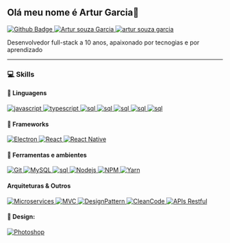 ## Olá meu nome é Artur Garcia👋


<a href="https://github.com/tutusouza">
      <img alt="Github Badge" src="https://img.shields.io/badge/-Github-191132?style=for-the-badge&logo=Github&logoColor=white&link=https://github.com/tutusouza" />
</a>
<a href="https://www.linkedin.com/in/artur-garcia-300b1367/">
      <img alt="Artur souza Garcia" src="https://img.shields.io/badge/-Artur%20Garcia-0073b1?style=for-the-badge&logo=Linkedin&logoColor=white" />
</a>
<a href="mailto:artursouzagarcia@gmail.com">
      <img alt="artur souza garcia" src="https://img.shields.io/badge/-Gmail-ea4335?style=for-the-badge&logo=Gmail&logoColor=white&link=mailto:artursouzagarcia@gmail.com" />
</a>


Desenvolvedor full-stack a 10 anos, apaixonado por tecnogias e por aprendizado  

---


### :computer: Skills




####  :speech_balloon: Linguagens

<a href="#">
      <img alt="javascript" src="https://img.shields.io/badge/JavaScript-F7DF1E.svg?style=for-the-badge&logo=javascript&logoColor=black" />
</a>
<a href="#">
      <img alt="typescript" src="https://img.shields.io/badge/typescript-1E84D0.svg?style=for-the-badge&logo=typescript&logoColor=white" />
</a>
<a href="#">
      <img alt="sql" src="https://img.shields.io/badge/SQL-CC2927.svg?style=for-the-badge&logo=Microsoft%20SQL%20Server&logoColor=white" />
</a>
<a href="#">
      <img alt="sql" src="https://img.shields.io/badge/-C%20Sharp-191132?style=for-the-badge&logo=CSharp&logoColor=white" />
</a>
<a href="#">
      <img alt="sql" src="https://img.shields.io/badge/-CSS-1572B6?style=for-the-badge&logo=CSS3&logoColor=white" />
</a>
<a href="#">
      <img alt="sql" src="https://img.shields.io/badge/-AngularJS-E23237?style=for-the-badge&logo=Angular&logoColor=white" />
</a>

<a href="#">
      <img alt="sql" src="https://img.shields.io/badge/-Python*-3776AB?style=for-the-badge&logo=Python&logoColor=white" />
</a>

#### :hammer: Frameworks

<a href="#">
      <img alt="Electron" src="https://img.shields.io/badge/electron-4078C3.svg?style=for-the-badge&logo=electron&logoColor=white" />
</a>
<a href="#">
      <img alt="React" src="https://img.shields.io/badge/react-36B2C8.svg?style=for-the-badge&logo=react&logoColor=white" />
</a>
<a href="#">
      <img alt="React Native" src="https://img.shields.io/badge/react Native-00D2F8.svg?style=for-the-badge&logo=react&logoColor=white" />
</a>


#### :wrench: Ferramentas e ambientes

<a href="#">
      <img alt="Git" src="https://img.shields.io/badge/Git-F05032.svg?style=for-the-badge&logo=git&logoColor=white" />
</a>
<a href="#">
      <img alt="MySQL" src="https://img.shields.io/badge/MySQL-4479A1.svg?style=for-the-badge&logo=mysql&logoColor=white" />
</a>
<a href="#">
      <img alt="sql" src="https://img.shields.io/badge/SQL%20Server-CC2927.svg?style=for-the-badge&logo=Microsoft%20SQL%20Server&logoColor=white" />
</a>
<a href="#">
      <img alt="Nodejs" src="https://img.shields.io/badge/node-339933.svg?style=for-the-badge&logo=node.js&logoColor=white" />
</a>
<a href="#">
      <img alt="NPM" src="https://img.shields.io/badge/NPM-CB3837.svg?style=for-the-badge&logo=npm&logoColor=white" />
</a>

<a href="#">
      <img alt="Yarn" src="https://img.shields.io/badge/Yarn-2C8EBB.svg?style=for-the-badge&logo=yarn&logoColor=white" />
</a>


#### Arquiteturas & Outros

<p align="left">

<a href="#">
      <img alt="Microservices" src="https://img.shields.io/badge/Microservices-gray.svg?style=for-the-badge" />
</a>
<a href="#">
      <img alt="MVC" src="https://img.shields.io/badge/MVC-gray.svg?style=for-the-badge" />
</a>
<a href="#">
      <img alt="DesignPattern" src="https://img.shields.io/badge/DesignPattern-gray.svg?style=for-the-badge" />
</a>
<a href="#">
      <img alt="CleanCode" src="https://img.shields.io/badge/CleanCode-gray.svg?style=for-the-badge" />
</a>
<a href="#">
      <img alt="APIs Restful" src="https://img.shields.io/badge/APIs%20Restful-gray.svg?style=for-the-badge" />
</a>

</p>


#### 🎨 Design: <br/>

<a href="#">
      <img alt="Photoshop" src="https://img.shields.io/badge/Photoshop-24205E.svg?style=for-the-badge&logo=adobe-photoshop&logoColor=white" />
</a>
